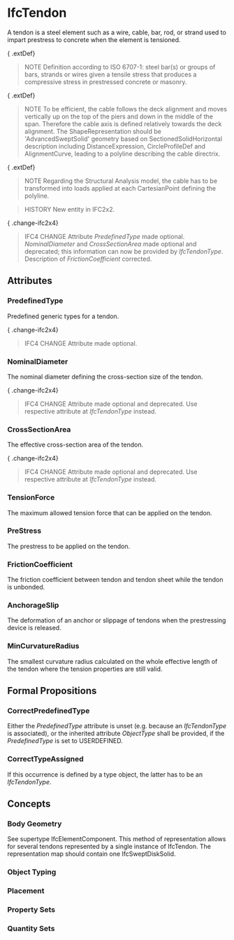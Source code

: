 # IfcTendon

A tendon is a steel element such as a wire, cable, bar, rod, or strand used to impart prestress to concrete when the element is tensioned.

{ .extDef}
> NOTE  Definition according to ISO 6707-1: steel bar(s) or groups of bars, strands or wires given a tensile stress that produces a compressive stress in prestressed concrete or masonry.

{ .extDef}
> NOTE  To be efficient, the cable follows the deck alignment and moves vertically up on the top of the piers and down in the middle of the span. Therefore the cable axis is defined relatively towards the deck alignment. The ShapeRepresentation should be 'AdvancedSweptSolid' geometry based on SectionedSolidHorizontal description including DistanceExpression, CircleProfileDef and AlignmentCurve, leading to a polyline describing the cable directrix.

{ .extDef}
> NOTE  Regarding the Structural Analysis model, the cable has to be transformed into loads applied at each CartesianPoint defining the polyline.

> HISTORY  New entity in IFC2x2.

{ .change-ifc2x4}
> IFC4 CHANGE  Attribute _PredefinedType_ made optional. _NominalDiameter_ and _CrossSectionArea_ made optional and deprecated; this information can now be provided by _IfcTendonType_. Description of _FrictionCoefficient_ corrected.

## Attributes

### PredefinedType
Predefined generic types for a tendon.

{ .change-ifc2x4}
> IFC4 CHANGE  Attribute made optional.

### NominalDiameter
The nominal diameter defining the cross-section size of the tendon.

{ .change-ifc2x4}
> IFC4 CHANGE  Attribute made optional and deprecated. Use respective attribute at _IfcTendonType_ instead.

### CrossSectionArea
The effective cross-section area of the tendon.

{ .change-ifc2x4}
> IFC4 CHANGE  Attribute made optional and deprecated. Use respective attribute at _IfcTendonType_ instead.

### TensionForce
The maximum allowed tension force that can be applied on the tendon.

### PreStress
The prestress to be applied on the tendon.

### FrictionCoefficient
The friction coefficient between tendon and tendon sheet while the tendon is unbonded.

### AnchorageSlip
The deformation of an anchor or slippage of tendons when the prestressing device is released.

### MinCurvatureRadius
The smallest curvature radius calculated on the whole effective length of the tendon where the tension properties are still valid.

## Formal Propositions

### CorrectPredefinedType
Either the _PredefinedType_ attribute is unset (e.g. because an _IfcTendonType_ is associated), or the inherited attribute _ObjectType_ shall be provided, if the _PredefinedType_ is set to USERDEFINED.

### CorrectTypeAssigned
If this occurrence is defined by a type object, the latter has to be an _IfcTendonType_.

## Concepts

### Body Geometry

See supertype IfcElementComponent. This method of representation allows for several tendons
represented by a single instance of IfcTendon. The representation map should contain
one IfcSweptDiskSolid.



### Object Typing


### Placement


### Property Sets


### Quantity Sets


